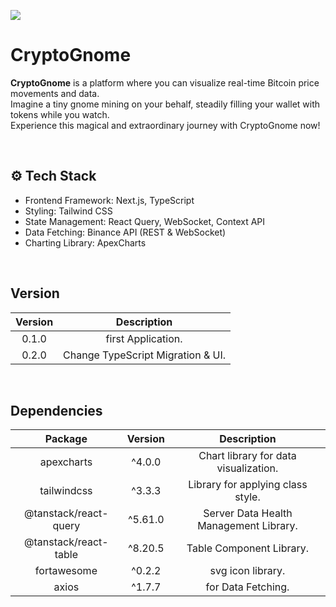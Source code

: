 
<img src="https://github.com/user-attachments/assets/7051afdc-4aad-4550-a1de-b58166f943dd" ></img>
# CryptoGnome
**CryptoGnome** is a platform where you can visualize real-time Bitcoin price movements and data. <br>
Imagine a tiny gnome mining on your behalf, steadily filling your wallet with tokens while you watch. <br>
Experience this magical and extraordinary journey with CryptoGnome now!<br>

<br>

## ⚙️ Tech Stack
- Frontend Framework: Next.js, TypeScript <br>
- Styling: Tailwind CSS <br>
- State Management: React Query, WebSocket, Context API <br>
- Data Fetching: Binance API (REST & WebSocket) <br>
- Charting Library: ApexCharts <br>

<br>

## Version
| **Version** |          **Description**          |
|:-----------:|:---------------------------------:|
|    0.1.0    |        first Application.         |
|    0.2.0    | Change TypeScript Migration & UI. |

<br>

## Dependencies
|    **Package**  | **Version** |            **Description**             |
|:---------------:|:-----------:|:--------------------------------------:|
| apexcharts | ^4.0.0 | Chart library for data visualization.  |
| tailwindcss | ^3.3.3 |   Library for applying class style.    | 
| @tanstack/react-query | ^5.61.0 | Server Data Health Management Library. | 
| @tanstack/react-table | ^8.20.5 |        Table Component Library.        | 
| fortawesome | ^0.2.2 |           svg icon library.            | 
| axios | ^1.7.7 |           for Data Fetching.           | 

<br>
